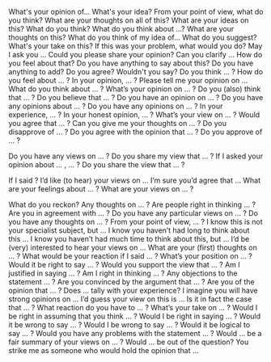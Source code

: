 What's your opinion of...
What's your idea?
From your point of view, what do you think?
What are your thoughts on all of this?
What are your ideas on this?
What do you think?
What do you think about ...?
What are your thoughts on this?
What do you think of my idea of... 
What do you suggest?
What's your take on this?
If this was your problem, what would you do?
May I ask you ...
Could you please share your opinion?
Can you clarify ... 
How do you feel about that?
Do you have anything to say about this?
Do you have anything to add?
Do you agree?
Wouldn't you say?
Do you think … ?
How do you feel about … ?
In your opinion, … ?
Please tell me your opinion on …
What do you think about … ?
What’s your opinion on … ?
Do you (also) think that … ?
Do you believe that … ?
Do you have an opinion on … ?
Do you have any opinions about … ?
Do you have any opinions on … ?
In your experience, … ?
In your honest opinion, … ?
What’s your view on … ?
Would you agree that … ?
Can you give me your thoughts on … ?
Do you disapprove of … ?
Do you agree with the opinion that … ?
Do you approve of … ?

Do you have any views on … ?
Do you share my view that … ?
If I asked your opinion about … , … ?
Do you share the view that … ?

If I said ?
I’d like (to hear) your views on …
I’m sure you’d agree that …
What are your feelings about … ?
What are your views on … ?

What do you reckon?
Any thoughts on … ?
Are people right in thinking … ?
Are you in agreement with … ?
Do you have any particular views on … ?
Do you have any thoughts on … ?
From your point of view, … ?
I know this is not your specialist subject, but …
I know you haven’t had long to think about this …
I know you haven’t had much time to think about this, but …
I’d be (very) interested to hear your views on …
What are your (first) thoughts on … ?
What would be your reaction if I said … ?
What’s your position on … ?
Would it be right to say … ?
Would you support the view that … ?
Am I justified in saying … ?
Am I right in thinking … ?
Any objections to the statement … ?
Are you convinced by the argument that … ?
Are you of the opinion that … ?
Does … tally with your experience?
I imagine you will have strong opinions on …
I’d guess your view on this is …
Is it in fact the case that … ?
What reaction do you have to … ?
What’s your take on … ?
Would I be right in assuming that you think … ?
Would I be right in saying … ?
Would it be wrong to say … ?
Would I be wrong to say … ?
Would it be logical to say … ?
Would you have any problems with the statement … ?
Would … be a fair summary of your views on … ?
Would … be out of the question?
You strike me as someone who would hold the opinion that …